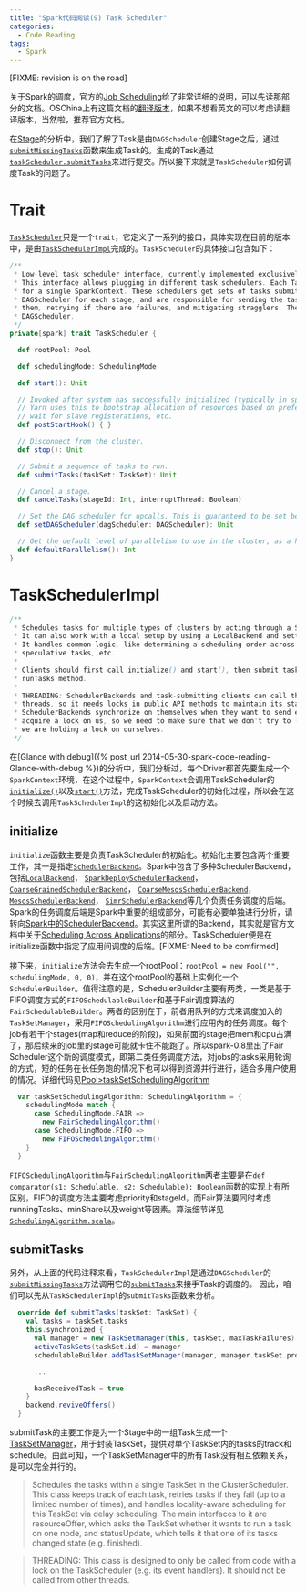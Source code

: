 ```yaml
---
title: "Spark代码阅读(9) Task Scheduler"
categories:
  - Code Reading
tags:
  - Spark
---
```


[FIXME: revision is on the road]

关于Spark的调度，官方的[Job Scheduling](http://spark.apache.org/docs/latest/job-scheduling.html)给了非常详细的说明，可以先读那部分的文档。OSChina上有这篇文档的[翻译版本](http://www.oschina.net/translate/spark-job-scheduling)，如果不想看英文的可以考虑读翻译版本，当然啦，推荐官方文档。

在[Stage](./6.Stage.md)的分析中，我们了解了Task是由`DAGScheduler`创建Stage之后，通过[`submitMissingTasks`](https://github.com/apache/spark/blob/v0.9.1/core/src/main/scala/org/apache/spark/scheduler/DAGScheduler.scala#L745)函数来生成Task的。生成的Task通过[`taskScheduler.submitTasks`](https://github.com/apache/spark/blob/v0.9.1/core/src/main/scala/org/apache/spark/scheduler/DAGScheduler.scala#L789)来进行提交。所以接下来就是`TaskScheduler`如何调度Task的问题了。


# Trait 
[`TaskScheduler`](https://github.com/apache/spark/blob/v0.9.1/core/src/main/scala/org/apache/spark/scheduler/TaskScheduler.scala)只是一个`trait`，它定义了一系列的接口，具体实现在目前的版本中，是由[`TaskSchedulerImpl`](https://github.com/apache/spark/blob/v0.9.1/core/src/main/scala/org/apache/spark/scheduler/TaskSchedulerImpl.scala)完成的。`TaskScheduler`的具体接口包含如下：

``` scala
/**
 * Low-level task scheduler interface, currently implemented exclusively by TaskSchedulerImpl.
 * This interface allows plugging in different task schedulers. Each TaskScheduler schedulers tasks
 * for a single SparkContext. These schedulers get sets of tasks submitted to them from the
 * DAGScheduler for each stage, and are responsible for sending the tasks to the cluster, running
 * them, retrying if there are failures, and mitigating stragglers. They return events to the
 * DAGScheduler.
 */
private[spark] trait TaskScheduler {

  def rootPool: Pool

  def schedulingMode: SchedulingMode

  def start(): Unit

  // Invoked after system has successfully initialized (typically in spark context).
  // Yarn uses this to bootstrap allocation of resources based on preferred locations,
  // wait for slave registerations, etc.
  def postStartHook() { }

  // Disconnect from the cluster.
  def stop(): Unit

  // Submit a sequence of tasks to run.
  def submitTasks(taskSet: TaskSet): Unit

  // Cancel a stage.
  def cancelTasks(stageId: Int, interruptThread: Boolean)

  // Set the DAG scheduler for upcalls. This is guaranteed to be set before submitTasks is called.
  def setDAGScheduler(dagScheduler: DAGScheduler): Unit

  // Get the default level of parallelism to use in the cluster, as a hint for sizing jobs.
  def defaultParallelism(): Int
}
```

# TaskSchedulerImpl

``` scala
/**
 * Schedules tasks for multiple types of clusters by acting through a SchedulerBackend.
 * It can also work with a local setup by using a LocalBackend and setting isLocal to true.
 * It handles common logic, like determining a scheduling order across jobs, waking up to launch
 * speculative tasks, etc.
 *
 * Clients should first call initialize() and start(), then submit task sets through the
 * runTasks method.
 *
 * THREADING: SchedulerBackends and task-submitting clients can call this class from multiple
 * threads, so it needs locks in public API methods to maintain its state. In addition, some
 * SchedulerBackends synchronize on themselves when they want to send events here, and then
 * acquire a lock on us, so we need to make sure that we don't try to lock the backend while
 * we are holding a lock on ourselves.
 */
```

在[Glance with debug]({% post_url 2014-05-30-spark-code-reading-Glance-with-debug %})的分析中，我们分析过，每个Driver都首先要生成一个`SparkContext`环境，在这个过程中，`SparkContext`会调用TaskScheduler的[`initialize()`](https://github.com/apache/spark/blob/v0.9.1/core/src/main/scala/org/apache/spark/SparkContext.scala#L1178)以及[`start()`](https://github.com/apache/spark/blob/v0.9.1/core/src/main/scala/org/apache/spark/SparkContext.scala#L200)方法，完成TaskScheduler的初始化过程，所以会在这个时候去调用`TaskSchedulerImpl`的这初始化以及启动方法。

## initialize
`initialize`函数主要是负责TaskScheduler的初始化。初始化主要包含两个重要工作，其一是指定[`SchedulerBackend`](https://github.com/apache/spark/blob/v0.9.1/core/src/main/scala/org/apache/spark/scheduler/SchedulerBackend.scala#L27)。Spark中包含了多种SchedulerBackend，包括[`LocalBackend`](https://github.com/apache/spark/blob/v0.9.1/core/src/main/scala/org/apache/spark/scheduler/local/LocalBackend.scala#L82)， [`SparkDeploySchedulerBackend`](https://github.com/apache/spark/blob/v0.9.1/core/src/main/scala/org/apache/spark/scheduler/cluster/SparkDeploySchedulerBackend.scala#L28)， [`CoarseGrainedSchedulerBackend`](https://github.com/apache/spark/blob/v0.9.1/core/src/main/scala/org/apache/spark/scheduler/cluster/CoarseGrainedSchedulerBackend.scala#L45)， [`CoarseMesosSchedulerBackend`](https://github.com/apache/spark/blob/v0.9.1/core/src/main/scala/org/apache/spark/scheduler/cluster/mesos/CoarseMesosSchedulerBackend.scala#L46)， [`MesosSchedulerBackend`](https://github.com/apache/spark/blob/v0.9.1/core/src/main/scala/org/apache/spark/scheduler/cluster/mesos/MesosSchedulerBackend.scala#L42)， [`SimrSchedulerBackend`](https://github.com/apache/spark/blob/v0.9.1/core/src/main/scala/org/apache/spark/scheduler/cluster/SimrSchedulerBackend.scala#L26)等几个负责任务调度的后端。Spark的任务调度后端是Spark中重要的组成部分，可能有必要单独进行分析，请转向[Spark中的SchedulerBackend](./SchedulerBackend.md)。其实这里所谓的Backend，其实就是官方文档中关于[Scheduling Across Applications](http://spark.apache.org/docs/latest/job-scheduling.html#scheduling-across-applications)的部分。TaskScheduler便是在initialize函数中指定了应用间调度的后端。[FIXME: Need to be comfirmed]

接下来，`initialize`方法会去生成一个rootPool：`rootPool = new Pool("", schedulingMode, 0, 0)`，并在这个rootPool的基础上实例化一个`SchedulerBuilder`。值得注意的是，SchedulerBuilder主要有两类，一类是基于FIFO调度方式的`FIFOSchedulableBuilder`和基于Fair调度算法的`FairSchedulableBuilder`。两者的区别在于，前者用队列的方式来调度加入的`TaskSetManager`，采用`FIFOSchedulingAlgorithm`进行应用内的任务调度。每个job有若干个stages(map和reduce的阶段)，如果前面的stage把mem和cpu占满了，那后续来的job里的stage可能就卡住不能跑了。所以spark-0.8里出了Fair Scheduler这个新的调度模式，即第二类任务调度方法，对jobs的tasks采用轮询的方式，短的任务在长任务跑的情况下也可以得到资源并行进行，适合多用户使用的情况。详细代码见[Pool>taskSetSchedulingAlgorithm](https://github.com/apache/spark/blob/v0.9.1/core/src/main/scala/org/apache/spark/scheduler/Pool.scala#L53)

``` scala
  var taskSetSchedulingAlgorithm: SchedulingAlgorithm = {
    schedulingMode match {
      case SchedulingMode.FAIR =>
        new FairSchedulingAlgorithm()
      case SchedulingMode.FIFO =>
        new FIFOSchedulingAlgorithm()
    }
  }
```
`FIFOSchedulingAlgorithm`与`FairSchedulingAlgorithm`两者主要是在`def comparator(s1: Schedulable, s2: Schedulable): Boolean`函数的实现上有所区别，FIFO的调度方法主要考虑priority和stageId，而Fair算法要同时考虑runningTasks、minShare以及weight等因素。算法细节详见[`SchedulingAlgorithm.scala`](https://github.com/apache/spark/blob/v0.9.1/core/src/main/scala/org/apache/spark/scheduler/SchedulingAlgorithm.scala#L26)。

## submitTasks
另外，从上面的代码注释来看，`TaskSchedulerImpl`是通过`DAGScheduler`的[`submitMissingTasks`](https://github.com/apache/spark/blob/v0.9.1/core/src/main/scala/org/apache/spark/scheduler/DAGScheduler.scala#L789)方法调用它的[`submitTasks`](https://github.com/apache/spark/blob/v0.9.1/core/src/main/scala/org/apache/spark/scheduler/TaskSchedulerImpl.scala#L137)来接手Task的调度的。
因此，咱们可以先从`TaskSchedulerImpl`的`submitTasks`函数来分析。

``` scala
  override def submitTasks(taskSet: TaskSet) {
    val tasks = taskSet.tasks
    this.synchronized {
      val manager = new TaskSetManager(this, taskSet, maxTaskFailures)
      activeTaskSets(taskSet.id) = manager
      schedulableBuilder.addTaskSetManager(manager, manager.taskSet.properties)

      ...

      hasReceivedTask = true
    }
    backend.reviveOffers()
  }
```

submitTask的主要工作是为一个Stage中的一组Task生成一个[TaskSetManager](https://github.com/apache/spark/blob/v0.9.1/core/src/main/scala/org/apache/spark/scheduler/TaskSetManager.scala#L51)，用于封装TaskSet，提供对单个TaskSet内的tasks的track和schedule。由此可知，一个TaskSetManager中的所有Task没有相互依赖关系，是可以完全并行的。

> Schedules the tasks within a single TaskSet in the ClusterScheduler. This class keeps track of each task, retries tasks if they fail (up to a limited number of times), and handles locality-aware scheduling for this TaskSet via delay scheduling. The main interfaces to it are resourceOffer, which asks the TaskSet whether it wants to run a task on one node, and statusUpdate, which tells it that one of its tasks changed state (e.g. finished).

> THREADING: This class is designed to only be called from code with a lock on the TaskScheduler (e.g. its event handlers). It should not be called from other threads.


